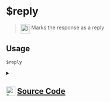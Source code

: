# $reply
> <img align="top" src="https://upload.wikimedia.org/wikipedia/commons/thumb/e/e4/Infobox_info_icon.svg/160px-Infobox_info_icon.svg.png?20150409153300" alt="image" width="25" height="auto"> Marks the response as a reply
## Usage
```
$reply
```
<details>
<summary>
    
## <img align="top" src="https://cdn4.iconfinder.com/data/icons/iconsimple-logotypes/512/github-512.png" alt="image" width="25" height="auto">  [Source Code](https://github.com/tryforge/ForgeScript-V2/blob/main/src/native/reply.ts)
    
</summary>
    
```ts
import { ArgType, NativeFunction, Return } from "../structures"

export default new NativeFunction({
    name: "$reply",
    description: "Marks the response as a reply",
    unwrap: false,
    execute(ctx) {

        ctx.container.reply = true
        return Return.success()
    },
})
```
    
</details>